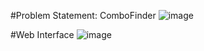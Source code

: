 #Problem Statement: ComboFinder
![image](https://github.com/user-attachments/assets/d426c86f-a7bf-4a3a-9c16-fac7f073cfc8)


#Web Interface
![image](https://github.com/user-attachments/assets/bdb70d92-ae6c-4557-a977-4a4dc1c66cf3)

